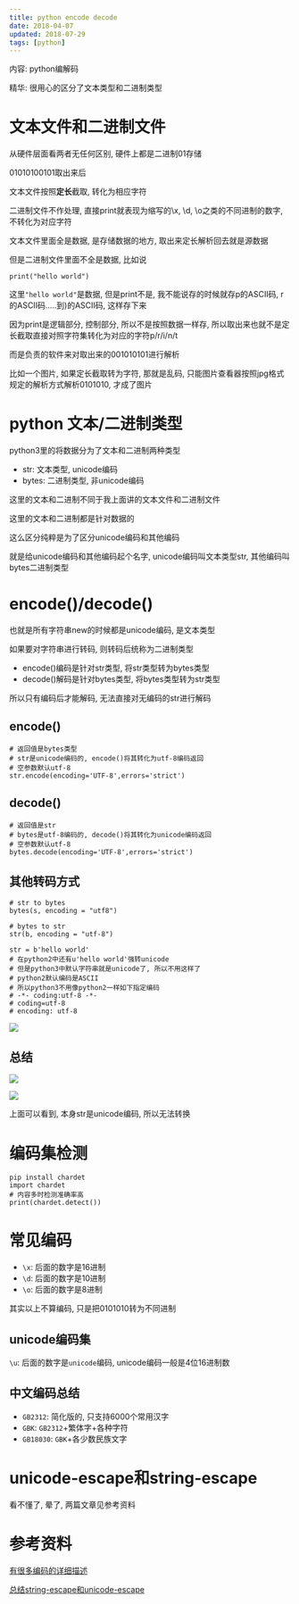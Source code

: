 ```yaml
---
title: python encode decode
date: 2018-04-07
updated: 2018-07-29
tags: [python]
---
```


内容: python编解码

精华: 很用心的区分了文本类型和二进制类型

<!-- more -->

# 文本文件和二进制文件

从硬件层面看两者无任何区别, 硬件上都是二进制01存储

01010100101取出来后

文本文件按照**定长**截取, 转化为相应字符

二进制文件不作处理, 直接print就表现为缩写的\\x, \\d, \\o之类的不同进制的数字, 不转化为对应字符

文本文件里面全是数据, 是存储数据的地方, 取出来定长解析回去就是源数据

但是二进制文件里面不全是数据, 比如说

```
print("hello world")
```

这里`"hello world"`是数据, 但是print不是, 我不能说存的时候就存p的ASCII码, r的ASCII码.....到)的ASCII码, 这样存下来

因为print是逻辑部分, 控制部分, 所以不是按照数据一样存, 所以取出来也就不是定长截取直接对照字符集转化为对应的字符p/r/i/n/t

而是负责的软件来对取出来的001010101进行解析

比如一个图片, 如果定长截取转为字符, 那就是乱码, 只能图片查看器按照jpg格式规定的解析方式解析0101010, 才成了图片

# python 文本/二进制类型

python3里的将数据分为了文本和二进制两种类型

* str: 文本类型, unicode编码
* bytes: 二进制类型, 非unicode编码

这里的文本和二进制不同于我上面讲的文本文件和二进制文件

这里的文本和二进制都是针对数据的

这么区分纯粹是为了区分unicode编码和其他编码

就是给unicode编码和其他编码起个名字, unicode编码叫文本类型str, 其他编码叫bytes二进制类型

# encode()/decode()

也就是所有字符串new的时候都是unicode编码, 是文本类型

如果要对字符串进行转码, 则转码后统称为二进制类型

* encode()编码是针对str类型, 将str类型转为bytes类型
* decode()解码是针对bytes类型, 将bytes类型转为str类型

所以只有编码后才能解码, 无法直接对无编码的str进行解码

## encode()

```
# 返回值是bytes类型
# str是unicode编码的, encode()将其转化为utf-8编码返回
# 空参数默认utf-8
str.encode(encoding='UTF-8',errors='strict')
```

## decode()

```
# 返回值是str
# bytes是utf-8编码的, decode()将其转化为unicode编码返回
# 空参数默认utf-8
bytes.decode(encoding='UTF-8',errors='strict')
```

## 其他转码方式

```
# str to bytes
bytes(s, encoding = "utf8")

# bytes to str
str(b, encoding = "utf-8")
```

```
str = b'hello world'
# 在python2中还有u'hello world'强转unicode
# 但是python3中默认字符串就是unicode了, 所以不用这样了
# python2默认编码是ASCII
# 所以python3不用像python2一样如下指定编码
# -*- coding:utf-8 -*- 
# coding=utf-8
# encoding: utf-8
```

![](http://media.huangkaibo.cn/18-4-6/25800553.jpg)

## 总结

![](http://media.huangkaibo.cn/18-4-6/16305463.jpg)

![](http://media.huangkaibo.cn/18-4-6/66455785.jpg)

上面可以看到, 本身str是unicode编码, 所以无法转换

# 编码集检测

```
pip install chardet
import chardet
# 内容多时检测准确率高
print(chardet.detect())
```

# 常见编码

* `\x`: 后面的数字是16进制
* `\d`: 后面的数字是10进制
* `\o`: 后面的数字是8进制

其实以上不算编码, 只是把0101010转为不同进制

## unicode编码集

`\u`: 后面的数字是`unicode`编码, unicode编码一般是4位16进制数

## 中文编码总结

* `GB2312`: 简化版的, 只支持6000个常用汉字
* `GBK`: `GB2312`+繁体字+各种字符
* `GB18030`: `GBK`+各少数民族文字

# unicode-escape和string-escape

看不懂了, 晕了, 两篇文章见参考资料

# 参考资料

[有很多编码的详细描述](https://www.jianshu.com/p/659ccee58fbb)

[总结string-escape和unicode-escape](https://blog.csdn.net/ggggiqnypgjg/article/details/72783356)